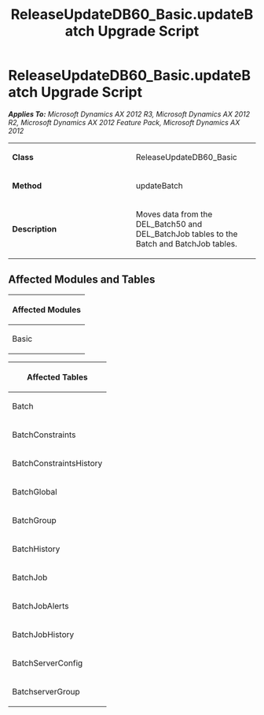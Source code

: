 ﻿---
title: ReleaseUpdateDB60_Basic.updateBatch Upgrade Script
TOCTitle: ReleaseUpdateDB60_Basic.updateBatch Upgrade Script
ms:assetid: 8495e12e-1234-1be3-51c6-da084f2ff4d3
ms:mtpsurl: https://msdn.microsoft.com/en-us/library/JJ686007(v=AX.60)
ms:contentKeyID: 49709457
ms.date: 05/18/2015
mtps_version: v=AX.60
---

# ReleaseUpdateDB60\_Basic.updateBatch Upgrade Script 


_**Applies To:** Microsoft Dynamics AX 2012 R3, Microsoft Dynamics AX 2012 R2, Microsoft Dynamics AX 2012 Feature Pack, Microsoft Dynamics AX 2012_

<table>
<colgroup>
<col style="width: 50%" />
<col style="width: 50%" />
</colgroup>
<tbody>
<tr class="odd">
<td><p><strong>Class</strong></p></td>
<td><p>ReleaseUpdateDB60_Basic</p></td>
</tr>
<tr class="even">
<td><p><strong>Method</strong></p></td>
<td><p>updateBatch</p></td>
</tr>
<tr class="odd">
<td><p><strong>Description</strong></p></td>
<td><p>Moves data from the DEL_Batch50 and DEL_BatchJob tables to the Batch and BatchJob tables.</p></td>
</tr>
</tbody>
</table>


## Affected Modules and Tables

<table>
<colgroup>
<col style="width: 100%" />
</colgroup>
<thead>
<tr class="header">
<th><p>Affected Modules</p></th>
</tr>
</thead>
<tbody>
<tr class="odd">
<td><p>Basic</p></td>
</tr>
</tbody>
</table>


<table>
<colgroup>
<col style="width: 100%" />
</colgroup>
<thead>
<tr class="header">
<th><p>Affected Tables</p></th>
</tr>
</thead>
<tbody>
<tr class="odd">
<td><p>Batch</p></td>
</tr>
<tr class="even">
<td><p>BatchConstraints</p></td>
</tr>
<tr class="odd">
<td><p>BatchConstraintsHistory</p></td>
</tr>
<tr class="even">
<td><p>BatchGlobal</p></td>
</tr>
<tr class="odd">
<td><p>BatchGroup</p></td>
</tr>
<tr class="even">
<td><p>BatchHistory</p></td>
</tr>
<tr class="odd">
<td><p>BatchJob</p></td>
</tr>
<tr class="even">
<td><p>BatchJobAlerts</p></td>
</tr>
<tr class="odd">
<td><p>BatchJobHistory</p></td>
</tr>
<tr class="even">
<td><p>BatchServerConfig</p></td>
</tr>
<tr class="odd">
<td><p>BatchserverGroup</p></td>
</tr>
</tbody>
</table>

  


